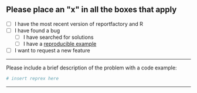 Please place an "x" in all the boxes that apply
---------------------------------------------

 - [ ] I have the most recent version of reportfactory and R
 - [ ] I have found a bug
   - [ ] I have searched for solutions
   - [ ] I have a [reproducible example](http://reprex.tidyverse.org/articles/reprex-dos-and-donts.html)
 - [ ] I want to request a new feature

--------

Please include a brief description of the problem with a code example:

```r
# insert reprex here
```

---------

